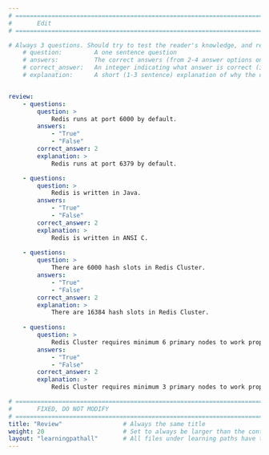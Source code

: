 ```yaml
---
# ================================================================================
#       Edit
# ================================================================================

# Always 3 questions. Should try to test the reader's knowledge, and reinforce the key points you want them to remember.
    # question:         A one sentence question
    # answers:          The correct answers (from 2-4 answer options only). Should be surrounded by quotes.
    # correct_answer:   An integer indicating what answer is correct (index starts from 0)
    # explanation:      A short (1-3 sentence) explanation of why the correct answer is correct. Can add additional context if desired


review:
    - questions:
        question: >
            Redis runs at port 6000 by default.
        answers:
            - "True"
            - "False"
        correct_answer: 2                     
        explanation: >        
            Redis runs at port 6379 by default.

    - questions:
        question: >
            Redis is written in Java.
        answers:
            - "True"
            - "False"
        correct_answer: 2                     
        explanation: >
            Redis is written in ANSI C.
               
    - questions:
        question: >
            There are 6000 hash slots in Redis Cluster.
        answers:
            - "True"
            - "False"
        correct_answer: 2                     
        explanation: >
            There are 16384 hash slots in Redis Cluster.
            
    - questions:
        question: >
            Redis Cluster requires minimum 6 primary nodes to work properly. 
        answers:
            - "True"
            - "False"
        correct_answer: 2                     
        explanation: >
            Redis Cluster requires minimum 3 primary nodes to work properly.

# ================================================================================
#       FIXED, DO NOT MODIFY
# ================================================================================
title: "Review"                 # Always the same title
weight: 20                      # Set to always be larger than the content in this path
layout: "learningpathall"       # All files under learning paths have this same wrapper
---
```


